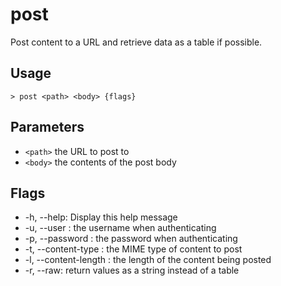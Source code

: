 # post
Post content to a URL and retrieve data as a table if possible.

## Usage
```shell
> post <path> <body> {flags} 
 ```

## Parameters
* `<path>` the URL to post to
* `<body>` the contents of the post body

## Flags
* -h, --help: Display this help message
* -u, --user <any>: the username when authenticating
* -p, --password <any>: the password when authenticating
* -t, --content-type <any>: the MIME type of content to post
* -l, --content-length <any>: the length of the content being posted
* -r, --raw: return values as a string instead of a table

